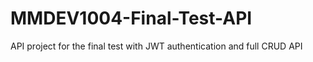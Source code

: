 # MMDEV1004-Final-Test-API
API project for the final test with JWT authentication and full CRUD API
